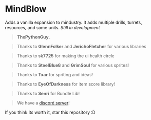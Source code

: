 # MindBlow

Adds a vanilla expansion to mindustry. It adds multiple drills, turrets, resources, and some units. 
*Still in development*

> **ThePythonGuy.**

> Thanks to **GlennFolker** and **JerichoFletcher** for various libraries

> Thanks to **sk7725** for making the ui health circle

> Thanks to **SteelBlue8** and **GrimSoul** for various sprites!

> Thanks to **Txar** for spriting and ideas!

> Thanks to **EyeOfDarkness** for item score library!

> Thanks to **Senri** for Bundle Lib!

> We have a [discord server](https://discord.gg/x9kECkW)!

If you think its worth it, star this repository :D
